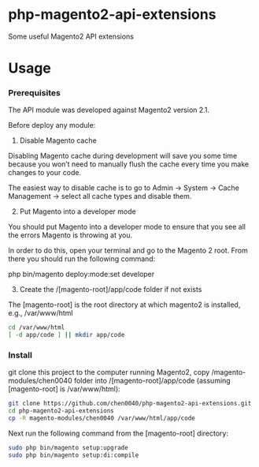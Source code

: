 # php-magento2-api-extensions

Some useful Magento2 API extensions

# Usage


### Prerequisites

The API module was developed against Magento2 version 2.1.

Before deploy any module:

1. Disable Magento cache

Disabling Magento cache during development will save you some time because you won’t need to manually flush the cache every time you make changes to your code.

The easiest way to disable cache is to go to Admin → System → Cache Management → select all cache types and disable them.

2. Put Magento into a developer mode

You should put Magento into a developer mode to ensure that you see all the errors Magento is throwing at you.

In order to do this, open your terminal and go to the Magento 2 root. From there you should run the following command:

php bin/magento deploy:mode:set developer

3. Create the /[magento-root]/app/code folder if not exists

The [magento-root] is the root directory at which magento2 is installed, e.g., /var/www/html

```bash
cd /var/www/html
[ -d app/code ] || mkdir app/code
```

### Install 

git clone this project to the computer running Magento2, copy /magento-modules/chen0040 folder into /[magento-root]/app/code (assuming [magento-root] is /var/www/html):

```bash
git clone https://github.com/chen0040/php-magento2-api-extensions.git
cd php-magento2-api-extensions
cp -R magento-modules/chen0040 /var/www/html/app/code
```

Next run the following command from the [magento-root] directory:

```bash
sudo php bin/magento setup:upgrade
sudo php bin/magento setup:di:compile
```


